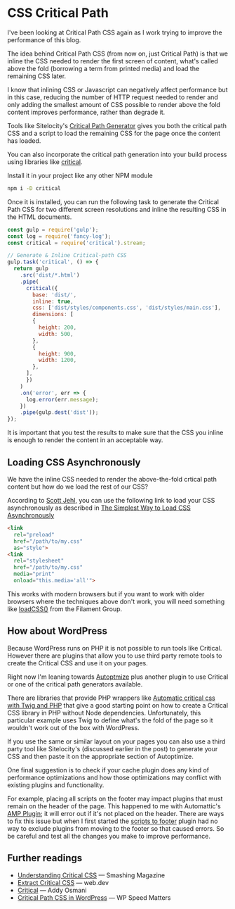 # CSS Critical Path

I've been looking at Critical Path CSS again as I work trying to improve the performance of this blog.

The idea behind Critical Path CSS (from now on, just Critical Path) is that we inline the CSS needed to render the first screen of content, what's called above the fold (borrowing a term from printed media) and load the remaining CSS later.

I know that inlining CSS or Javascript can negatively affect performance but in this case, reducing the number of HTTP request needed to render and only adding the smallest amount of  CSS possible to render above the fold content improves performance, rather than degrade it.

Tools like Sitelocity's [Critical Path Generator](https://www.sitelocity.com/critical-path-css-generator) gives you both the critical path CSS and a script to load the remaining CSS for the page once the content has loaded.

You can also incorporate the critical path generation into your build process using libraries like [critical](https://github.com/addyosmani/critical).

Install it in your project like any other NPM module

```bash
npm i -D critical
```

Once it is installed, you can run the following task to generate the Critical Path CSS for two different screen resolutions and inline the resulting CSS in the HTML documents.

```js
const gulp = require('gulp');
const log = require('fancy-log');
const critical = require('critical').stream;

// Generate & Inline Critical-path CSS
gulp.task('critical', () => {
  return gulp
    .src('dist/*.html')
    .pipe(
      critical({
        base: 'dist/',
        inline: true,
        css: ['dist/styles/components.css', 'dist/styles/main.css'],
        dimensions: [
        {
          height: 200,
          width: 500,
        },
        {
          height: 900,
          width: 1200,
        },
      ],
      })
    )
    .on('error', err => {
      log.error(err.message);
    })
    .pipe(gulp.dest('dist'));
});
```

It is important that you test the results to make sure that the CSS you inline is enough to render the content in an acceptable way.

## Loading CSS Asynchronously

We have the inline CSS needed to render the above-the-fold crtical path content but how do we load the rest of our CSS?

According to [Scott Jehl](https://twitter.com/scottjehl), you can use the following link to load your CSS asynchronously as described in [The Simplest Way to Load CSS Asynchronously](https://www.filamentgroup.com/lab/load-css-simpler/)

```html
<link
  rel="preload"
  href="/path/to/my.css"
  as="style">
<link
  rel="stylesheet"
  href="/path/to/my.css"
  media="print"
  onload="this.media='all'">
```

This works with modern browsers but if you want to work with older browsers where the techniques above don't work, you will need something like [loadCSS()](https://github.com/filamentgroup/loadCSS) from the Filament Group.

## How about WordPress

Because WordPress runs on PHP it is not possible to run tools like Critical. However there are plugins that allow you to use third party remote tools to create the Critical CSS and use it on your pages.

Right now I'm leaning towards [Autoptmize](https://wordpress.org/plugins/autoptimize/) plus another plugin to use Critical or one of the critical path generators available.

There are libraries that provide PHP wrappers like [Automatic critical css with Twig and PHP](https://github.com/JanDC/critical-css) that give a good starting point on how to create a Critical CSS library in PHP without Node dependencies. Unfortunately, this particular example uses Twig to define what's the fold of the page so it wouldn't work out of the box with WordPress.

If you use the same or similar layout on your pages you can also use a third party tool like Sitelocity's (discussed earlier in the post) to generate your CSS and then paste it on the appropriate section of Autoptimize.

One final suggestion is to check if your cache plugin does any kind of performance optimizations and how those optimizations may conflict with existing plugins and functionality.

For example, placing all scripts on the footer may impact plugins that must remain on the header of the page. This happened to me with Automattic's [AMP Plugin](https://wordpress.org/plugins/amp/); it will error out if it's not placed on the header. There are ways to fix this issue but when I first started the [scripts to footer](https://wordpress.org/plugins/scripts-to-footerphp/) plugin had no way to exclude plugins from moving to the footer so that caused errors. So be careful and test all the changes you make to improve performance.

## Further readings

* [Understanding Critical CSS](https://www.smashingmagazine.com/2015/08/understanding-critical-css/) &mdash; Smashing Magazine
* [Extract Critical CSS](https://web.dev/extract-critical-css/) &mdash; web.dev
* [Critical](https://github.com/addyosmani/critical) &mdash; Addy Osmani
* [Critical Path CSS in WordPress](https://wpspeedmatters.com/critical-path-css-in-wordpress/) &mdash; WP Speed Matters
